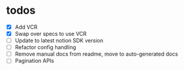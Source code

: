 # todos

- [x] Add VCR
- [x] Swap over specs to use VCR
- [ ] Update to latest notion SDK version
- [ ] Refactor config handling
- [ ] Remove manual docs from readme, move to auto-generated docs
- [ ] Pagination APIs
